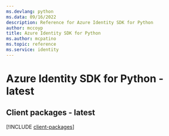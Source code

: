 ```yaml
---
ms.devlang: python
ms.data: 09/16/2022
description: Reference for Azure Identity SDK for Python
author: mccoyp
title: Azure Identity SDK for Python
ms.author: mcpatino
ms.topic: reference
ms.service: identity
---
```

# Azure Identity SDK for Python - latest

## Client packages - latest
[!INCLUDE [client-packages](identity-client-index.md)]